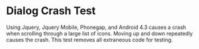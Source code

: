 Dialog Crash Test
=========

Using Jquery, Jquery Mobile, Phonegap, and Android 4.3 causes a crash when scrolling through a large list of icons.  Moving up and down repeatedly causes the crash.  This test removes all extraneous code for testing.
